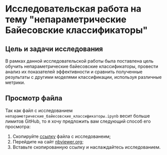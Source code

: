 # Исследовательская работа на тему "непараметрические Байесовские классификаторы"

## Цель и задачи исследования
В рамках данной исследовательской работы была поставлена цель обучить непараметрические байесовские классификаторы, провести анализ их показателей эффективности и сравнить полученные результаты с другими моделями классификации, используя различные метрики.


## Просмотр файла
Так как файл с исследованием `непараметрические_байесовские_классификаторы.ipynb` весит больше лимитов GitHub, то я хочу предложить вам следующий способ его просмотра:


1. Скопируйте [ссылку](https://github.com/FedyaBadyilo/nonparametric-Bayesian-classifiers/blob/main/непараметрические_байесовские_классификаторы.ipynb) файла с исследованеим;
2. Перейдите на сайт [nbviewer.org](https://nbviewer.org/);
3. Вставьте скопированную ссылку и наслаждайтесь исследованием.

   
